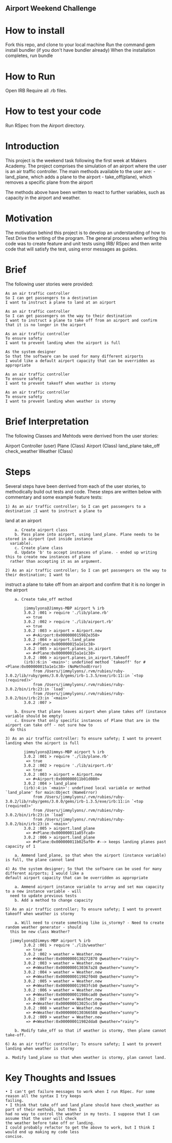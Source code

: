 ## Airport Weekend Challenge

# How to install
Fork this repo, and clone to your local machine
Run the command gem install bundler (if you don't have bundler already)
When the installation completes, run bundle

# How to Run
Open IRB
Require all .rb files.

# How to test your code
Run RSpec from the Airport directory.

# Introduction

This project is the weekend task following the first week at Makers Academy.
The project comprises the simulation of an airport where the user is an air traffic controller. The main
methods available to the user are:
    - land_plane, which adds a plane to the airport
    - take_off(plane), which removes a specific plane from the airport

The methods above have been written to react to further variables, such as capacity in the airport and 
weather.

# Motivation

The motivation behind this project is to develop an understanding of how to Test Drive the writing of the 
program. The general process when writing this code was to create feature and unit tests using IRB/ RSpec
and then write code that will satisfy the test, using error messages as guides. 

# Brief

The following user stories were provided:

    As an air traffic controller 
    So I can get passengers to a destination 
    I want to instruct a plane to land at an airport

    As an air traffic controller 
    So I can get passengers on the way to their destination 
    I want to instruct a plane to take off from an airport and confirm that it is no longer in the airport

    As an air traffic controller 
    To ensure safety 
    I want to prevent landing when the airport is full 

    As the system designer
    So that the software can be used for many different airports
    I would like a default airport capacity that can be overridden as appropriate

    As an air traffic controller 
    To ensure safety 
    I want to prevent takeoff when weather is stormy 

    As an air traffic controller 
    To ensure safety 
    I want to prevent landing when weather is stormy 

# Brief Interpretation

The following Classes and Mehtods were derrived from the user stories:

  Airport Controller (user)
  Plane (Class)
  Airport (Class)
    land_plane
    take_off
    check_weather
  Weather (Class)

# Steps

Several steps have been derrived from each of the user stories, to methodically build out tests and code.
These steps are written below with commentary and some example feature tests:

	1) As an air traffic controller; So I can get passengers to a destination ;I want to instruct a plane to 
  land at an airport

		a. Create airport class
		b. Pass plane into airport, using land_plane. Plane needs to be stored in airport (put inside instance 
      variable).
		c. Create plane class
		d. Update 'b' to accept instances of plane. - ended up writing this to create new instances of plane 
      rather than accepting it as an argument.

	2) As an air traffic controller; So I can get passengers on the way to their destination; I want to 
  instruct a plane to take off from an airport and confirm that it is no longer in the airport

		a. Create take_off method

			jimmylyons@Jimmys-MBP airport % irb
			3.0.2 :001 > require './lib/plane.rb'
			 => true 
			3.0.2 :002 > require './lib/airport.rb'
			 => true 
			3.0.2 :003 > airport = Airport.new
			 => #<Airport:0x000000015982e358> 
			3.0.2 :004 > airport.land_plane
			 => #<Plane:0x000000015a1e1c38> 
			3.0.2 :005 > airport.planes_in_airport
			 => #<Plane:0x000000015a1e1c38> 
			3.0.2 :006 > airport.planes_in_airport.takeoff
			(irb):6:in `<main>': undefined method `takeoff' for #<Plane:0x000000015a1e1c38> (NoMethodError)
				from /Users/jimmylyons/.rvm/rubies/ruby-3.0.2/lib/ruby/gems/3.0.0/gems/irb-1.3.5/exe/irb:11:in `<top (required)>'
				from /Users/jimmylyons/.rvm/rubies/ruby-3.0.2/bin/irb:23:in `load'
				from /Users/jimmylyons/.rvm/rubies/ruby-3.0.2/bin/irb:23:in `<main>'
			3.0.2 :007 > 

		b. Ensure that plane leaves airport when plane takes off (instance variable should be empty)
		c. Ensure that only specific instances of Plane that are in the airport can take off - not sure how to 
      do this

	3) As an air traffic controller: To ensure safety; I want to prevent landing when the airport is full

			jimmylyons@Jimmys-MBP airport % irb
			3.0.2 :001 > require './lib/plane.rb'
			 => true 
			3.0.2 :002 > require './lib/airport.rb'
			 => true 
			3.0.2 :003 > airport = Airport.new
			 => #<Airport:0x000000011b01d080> 
			3.0.2 :004 > land_plane
			(irb):4:in `<main>': undefined local variable or method `land_plane' for main:Object (NameError)
				from /Users/jimmylyons/.rvm/rubies/ruby-3.0.2/lib/ruby/gems/3.0.0/gems/irb-1.3.5/exe/irb:11:in `<top (required)>'
				from /Users/jimmylyons/.rvm/rubies/ruby-3.0.2/bin/irb:23:in `load'
				from /Users/jimmylyons/.rvm/rubies/ruby-3.0.2/bin/irb:23:in `<main>'
			3.0.2 :005 > airport.land_plane
			 => #<Plane:0x000000011a85fca8> 
			3.0.2 :006 > airport.land_plane
			 => #<Plane:0x000000011b025af0> #--> keeps landing planes past capacity of 1
		
		a. Ammend land_plane, so that when the airport (instance variable) is full, the plane cannot land

	4) As the system designer; So that the software can be used for many different airports; I would like a 
    default airport capacity that can be overridden as appropriate

		a. Ammend airport instance variable to array and set max capacity to a new instance variable - will 
      need to update previous tests
		b. Add a method to change capacity

	5) As an air traffic controller; To ensure safety; I want to prevent takeoff when weather is stormy

		a. Will need to create something like is_stormy? - Need to create random weather generator - should 
      this be new class Weather?
			
      jimmylyons@Jimmys-MBP airport % irb
			3.0.2 :001 > require './lib/weather'
			 => true 
			3.0.2 :002 > weather = Weather.new
			 => #<Weather:0x0000000130272870 @weather="rainy"> 
			3.0.2 :003 > weather = Weather.new
			 => #<Weather:0x0000000130367a28 @weather="sunny"> 
			3.0.2 :004 > weather = Weather.new
			 => #<Weather:0x000000011982f040 @weather="sunny"> 
			3.0.2 :005 > weather = Weather.new
			 => #<Weather:0x000000011983fcb0 @weather="sunny"> 
			3.0.2 :006 > weather = Weather.new
			 => #<Weather:0x000000011986cad0 @weather="sunny"> 
			3.0.2 :007 > weather = Weather.new
			 => #<Weather:0x000000013025cc50 @weather="sunny"> 
			3.0.2 :008 > weather = Weather.new
			 => #<Weather:0x0000000130366588 @weather="sunny"> 
			3.0.2 :009 > weather = Weather.new
			 => #<Weather:0x000000011982dda8 @weather="rainy"> 
			
		b. Modify take_off so that if weather is stormy, then plane cannot take-off.

	6) As an air traffic controller; To ensure safety; I want to prevent landing when weather is stormy 
    
    a. Modify land_plane so that when weather is stormy, plan cannot land. 

# Key Thoughts and Issues

	• I can't get failure messages to work when I run RSpec. For some reason all the syntax I try keeps 
    failing.
	• I think that take_off and land_plane should have check_weather as part of their methods, but then I 
    had no way to control the weather in my tests. I suppose that I can assume that the user will check 
    the weather before take off or landing.
    I could probably refactor to get the above to work, but I think I would end up making my code less 
    concise.
